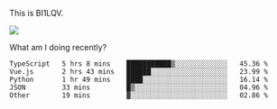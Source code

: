 This is BI1LQV.

<img src="https://metrics.lecoq.io/bi1lqv?template=classic&base.activity=0&base.community=0&base.repositories=0&base.metadata=0&isocalendar=1&base=header%2C%20activity%2C%20community%2C%20repositories%2C%20metadata&base.indepth=false&base.hireable=false&isocalendar=false&isocalendar.duration=full-year&config.timezone=Asia%2FShanghai">

What am I doing recently?

<!--START_SECTION:waka-->

```text
TypeScript   5 hrs 8 mins    ███████████▒░░░░░░░░░░░░░   45.36 %
Vue.js       2 hrs 43 mins   ██████░░░░░░░░░░░░░░░░░░░   23.99 %
Python       1 hr 49 mins    ████░░░░░░░░░░░░░░░░░░░░░   16.14 %
JSON         33 mins         █▒░░░░░░░░░░░░░░░░░░░░░░░   04.96 %
Other        19 mins         ▓░░░░░░░░░░░░░░░░░░░░░░░░   02.86 %
```

<!--END_SECTION:waka-->
